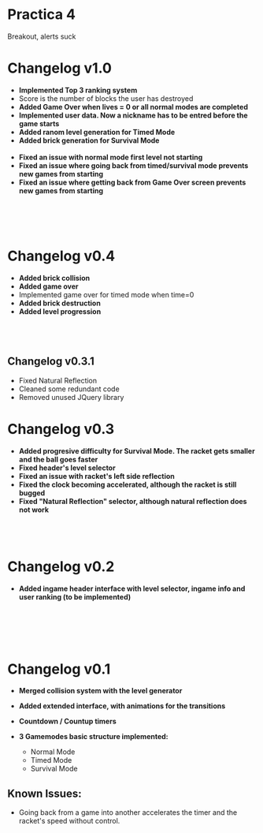 # Practica 4
Breakout,
alerts suck

# **Changelog v1.0**

* **Implemented Top 3 ranking system**
 * Score is the number of blocks the user has destroyed
* **Added Game Over when lives = 0 or all normal modes are completed**
* **Implemented user data. Now a nickname has to be entred before the game starts**
* **Added ranom level generation for Timed Mode**
* **Added brick generation for Survival Mode**
<br></br>
* **Fixed an issue with normal mode first level not starting**
* **Fixed an issue where going back from timed/survival mode prevents new games from starting**
* **Fixed an issue where getting back from Game Over screen prevents new games from starting**
 <br><br><br><br><br>

# **Changelog v0.4**

* **Added brick collision**
* **Added game over**
 * Implemented game over for timed mode when time=0 
* **Added brick destruction**
* **Added level progression**
 <br><br><br><br>

## **Changelog v0.3.1**

* Fixed Natural Reflection
* Cleaned some redundant code
* Removed unused JQuery library

# **Changelog v0.3**

* **Added progresive difficulty for Survival Mode. The racket gets smaller and the ball goes faster**
* **Fixed header's level selector**
* **Fixed an issue with racket's left side reflection**
* **Fixed the clock becoming accelerated, although the racket is still bugged**
* **Fixed "Natural Reflection" selector, although natural reflection does not work**
 <br><br><br><br>
 
# **Changelog v0.2**

* **Added ingame header interface with level selector, ingame info and user ranking (to be implemented)**

 <br><br><br><br>
# **Changelog v0.1**

* **Merged collision system with the level generator**

* **Added extended interface, with animations for the transitions**

* **Countdown / Countup timers**

* **3 Gamemodes basic structure implemented:**
  * Normal Mode 
  * Timed Mode
  * Survival Mode

## **Known Issues:**

* Going back from a game into another accelerates the timer and the racket's speed without control.
